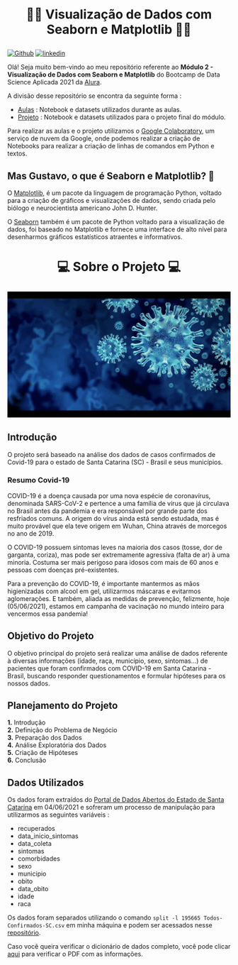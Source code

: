 # <p align = "center"> 👀🎲 Visualização de Dados com Seaborn e Matplotlib 🎲👀
  
[![Github](https://img.shields.io/badge/gustavolq-100000?style=plastic&logo=github&logoColor=white)](https://github.com/gustavolq)
[![linkedin](https://img.shields.io/badge/gustavoquadra-0077B5??style=plastic&logo=linkedin&logoColor=white)](https://www.linkedin.com/in/gustavoquadra/)
  
Olá! Seja muito bem-vindo ao meu repositório referente ao **Módulo 2 - Visualização de Dados com Seaborn e Matplotlib** do Bootcamp de Data Science Aplicada 2021 da [Alura](https://www.alura.com.br/).
  
 A divisão desse repositório se encontra da seguinte forma :
 - [Aulas](https://github.com/gustavolq/Bootcamp-DataScience-Alura/tree/main/Modulo_02/Aulas) : Notebook e datasets utilizados durante as aulas.
 - [Projeto](https://github.com/gustavolq/Bootcamp-DataScience-Alura/tree/main/Modulo_02/Projeto) : Notebook e datasets utilizados para o projeto final do módulo.
  
Para realizar as aulas e o projeto utilizamos o [Google Colaboratory](https://colab.research.google.com/notebooks/intro.ipynb), um serviço de nuvem da Google, onde podemos realizar a criação de Notebooks para realizar a criação de linhas de comandos em Python e textos.
  
 ## Mas Gustavo, o que é Seaborn e Matplotlib? 🤔
 O [Matplotlib](https://matplotlib.org/), é um pacote da linguagem de programação Python, voltado para a criação de gráficos e visualizações de dados, sendo criada pelo biólogo e neurocientista americano John D. Hunter. 
 
 O [Seaborn](https://seaborn.pydata.org/) também é um pacote de Python voltado para a visualização de dados, foi baseado no Matplotlib e fornece uma interface de alto nível para desenharmos gráficos estatísticos atraentes e informativos.
  
# <p align="center"> 💻 Sobre o Projeto 💻

<p align="center">
  <img width="700" src="https://github.com/gustavolq/Bootcamp-DataScience-Alura/blob/main/Modulo_02/Outros/AnaliseDadosGif.gif">
</p>

## Introdução
O projeto será baseado na análise dos dados de casos confirmados de Covid-19 para o estado de Santa Catarina (SC) - Brasil e seus municípios.

### Resumo Covid-19

COVID-19 é a doença causada por uma nova espécie de coronavírus, denominada SARS-CoV-2 e pertence a uma família de vírus que já circulava no Brasil antes da pandemia e era responsável por grande parte dos resfriados comuns. A origem do vírus ainda está sendo estudada, mas é muito provável que ela teve origem em Wuhan, China através de morcegos no ano de 2019.

O COVID-19 possuem sintomas leves na maioria dos casos (tosse, dor de garganta, coriza), mas pode ser extremamente agressiva (falta de ar) à uma minoria. Costuma ser mais perigoso para idosos com mais de 60 anos e pessoas com doenças pré-existentes.

Para a prevenção do COVID-19, é importante mantermos as mãos higienizadas com alcool em gel, utilizarmos máscaras e evitarmos aglomerações. E também, aliada as medidas de prevenção, felizmente, hoje (05/06/2021), estamos em campanha de vacinação no mundo inteiro para vencermos essa pandemia!

## Objetivo do Projeto
O objetivo principal do projeto será realizar uma análise de dados referente à diversas informações (idade, raça, municipio, sexo, sintomas...) de pacientes que foram confirmados com COVID-19 em Santa Catarina - Brasil, buscando responder questionamentos e formular hipóteses para os nossos dados.

## Planejamento do Projeto
<b> 1.</b> Introdução </br>
<b> 2.</b> Definição do Problema de Negócio </br>
<b> 3.</b> Preparação dos Dados </br>
<b> 4.</b> Análise Exploratória dos Dados </br>
<b> 5.</b> Criação de Hipóteses </br>
<b> 6.</b> Conclusão </br>

## Dados Utilizados
Os dados foram extraídos do [Portal de Dados Abertos do Estado de Santa Catarina](http://dados.sc.gov.br/tr/dataset/covid-19-dados-anonimizados-de-casos-confirmados) em 04/06/2021 e sofreram um processo de manipulação para utilizarmos as seguintes variáveis :
- recuperados
- data_inicio_sintomas
- data_coleta
- sintomas
- comorbidades
- sexo
- municipio
- obito
- data_obito
- idade
- raca

Os dados foram separados utilizando o comando ```split -l 195665 Todos-Confirmados-SC.csv``` em minha máquina e podem ser acessados nesse [repositório](https://github.com/gustavolq/Bootcamp-DataScience-Alura/tree/main/Modulo_02/Projeto/Dados).

Caso você queira verificar o dicionário de dados completo, você pode clicar [aqui](https://github.com/gustavolq/Bootcamp-DataScience-Alura/blob/main/Modulo_02/Projeto/Dados/Dicionario_Dados.pdf) para verificar o PDF com as informações.
